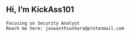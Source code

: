 ## Hi, I’m KickAss101
```
Focusing on Security Analyst
Reach me here: jaswanthsunkara@protonmail.com
```
